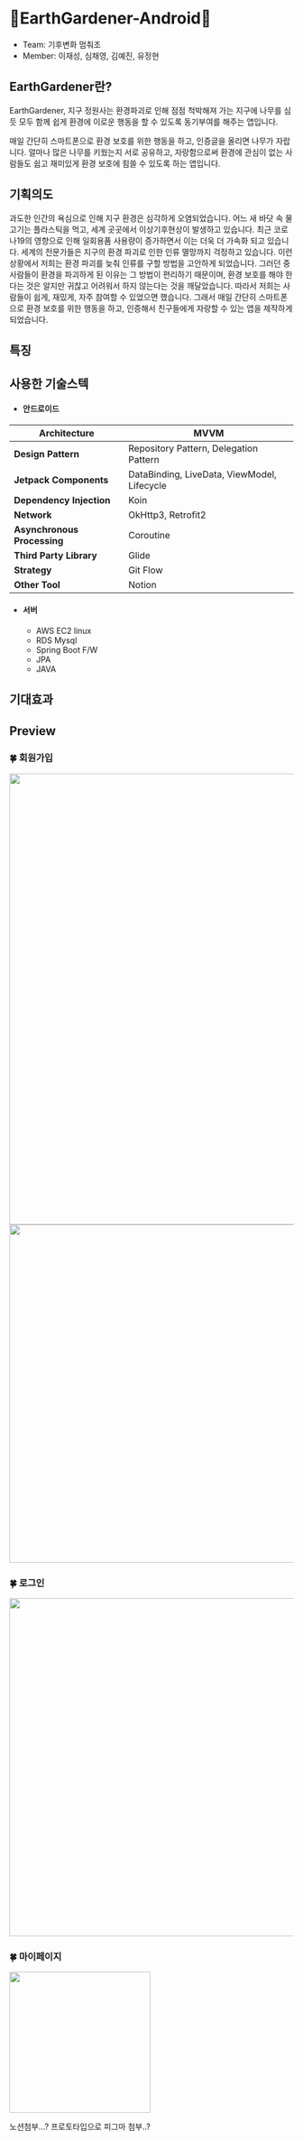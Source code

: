 # 🌳EarthGardener-Android🌳
- Team: 기후변화 멈춰조
- Member: 이재성, 심채영, 김예진, 유정현

## EarthGardener란?
EarthGardener, 지구 정원사는
환경파괴로 인해 점점 척박해져 가는 지구에 나무를 심듯
모두 함께 쉽게 환경에 이로운 행동을 할 수 있도록 동기부여를 해주는 앱입니다.

매일 간단히 스마트폰으로 환경 보호를 위한 행동을 하고, 인증글을 올리면 나무가 자랍니다.
얼마나 많은 나무를 키웠는지 서로 공유하고, 자랑함으로써 환경에 관심이 없는 사람들도 쉽고 재미있게 환경 보호에 힘쓸 수 있도록 하는 앱입니다.

## 기획의도 
과도한 인간의 욕심으로 인해 지구 환경은 심각하게 오염되었습니다. 
어느 새 바닷 속 물고기는 플라스틱을 먹고, 세계 곳곳에서 이상기후현상이 발생하고 있습니다.
최근 코로나19의 영향으로 인해 일회용품 사용량이 증가하면서 이는 더욱 더 가속화 되고 있습니다.
세계의 전문가들은 지구의 환경 파괴로 인한 인류 멸망까지 걱정하고 있습니다.
이런 상황에서 저희는 환경 파괴를 늦춰 인류를 구할 방법을 고안하게 되었습니다.
그러던 중 사람들이 환경을 파괴하게 된 이유는 그 방법이 편리하기 때문이며, 환경 보호를 해야 한다는 것은 알지만 귀찮고 어려워서 하지 않는다는 것을 깨달았습니다.
따라서 저희는 사람들이 쉽게, 재밌게, 자주 참여할 수 있었으면 했습니다.
그래서 매일 간단히 스마트폰으로 환경 보호를 위한 행동을 하고, 인증해서 친구들에게 자랑할 수 있는 앱을 제작하게 되었습니다.


## 특징


## 사용한 기술스텍
- #### 안드로이드

| **Architecture**            | MVVM                                                         |
| --------------------------- | ------------------------------------------------------------ |
| **Design Pattern**          | Repository Pattern, Delegation Pattern                       |
| **Jetpack Components**      | DataBinding, LiveData, ViewModel, Lifecycle                  |
| **Dependency Injection**    | Koin                                                         |
| **Network**                 | OkHttp3, Retrofit2                                           |
| **Asynchronous Processing** | Coroutine                                                    |
| **Third Party Library**     | Glide                                                        |
| **Strategy**                | Git Flow                                                     |
| **Other Tool**              | Notion                                                       |


- #### 서버
  - AWS EC2 linux
  - RDS Mysql
  - Spring Boot F/W
  - JPA
  - JAVA

## 기대효과
 

## Preview
### 🍀 회원가입

<img src = "https://user-images.githubusercontent.com/81751105/152622083-6cc05df4-69c5-4fde-9ef9-5f73d405e726.png" width = 800>  

<img src = "https://user-images.githubusercontent.com/81751105/152622101-2c3b9276-ccde-4507-a8ca-7399304fc3f8.png" width = 600>


### 🍀 로그인
<img src = "https://user-images.githubusercontent.com/81751105/152622131-c320b59b-2121-4679-8ee0-2eb50e89ac90.png" width = 600>  

### 🍀 마이페이지
<img src = "https://user-images.githubusercontent.com/81751105/152614777-0e485577-fd29-4e5e-8078-33acb611e50e.png" width = 250>


노션첨부...?
프로토타입으로 피그마 첨부..?
